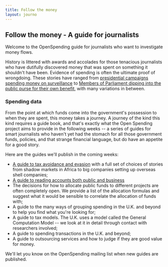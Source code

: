 ```yaml
---
title: Follow the money
layout: journo
---
```


Follow the money - A guide for journalists
------------------------------------------

Welcome to the OpenSpending guide for journalists who want to investigate money flows. 
        
History is littered with awards and accolades for those tenacious journalists who have dutifully discovered money that was spent on something it shouldn't have been. Evidence of spending is often the ultimate proof of wrongdoing. These stories have ranged from [presidential campaigns spending money on surveillance](http://en.wikipedia.org/wiki/Watergate_scandal) to [Members of Parliament dipping into the public purse for their own benefit](http://en.wikipedia.org/wiki/United_Kingdom_parliamentary_expenses_scandal), with many variations in between.

### Spending data ###

From the point at which funds come into the government's possession to when they are spent, this money takes a journey. A journey of the kind this kind requires a guide book, and that's exactly what the Open Spending project aims to provide in the following weeks -- a series of guides for smart journalists who haven't yet had the stomach for all those government funds, policies, and that strange financial language, but do have an appetite for a good story.

Here are the guides we'll publish in the coming weeks:

- [A guide to tax avoidance and evasion](resources/tax-avoidance-evasion.html) with a full set of choices of stories from shadow markets in Africa to big companies setting up overseas shell companies;
- [A guide to reading accounts both public and business](resources/reading-accounts)
- The decisions for how to allocate public funds to different projects are often completely open. We provide a list of the allocation formulas and suggest what it would be sensible to correlate the allocation of funds with;
- A guide to the many ways of grouping spending in the U.K. and beyond to help you find what you're looking for;
- A guide to tax models. The U.K. uses a model called the General Computation Model -- we look at it in detail through contact with researchers involved;
- A guide to spending transactions in the U.K. and beyond;
- A guide to outsourcing services and how to judge if they are good value for money.

We'll let you know on the OpenSpending mailing list when new guides are published.
